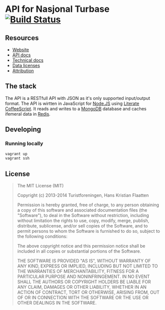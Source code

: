API for Nasjonal Turbase [![Build Status](https://drone.io/github.com/Turistforeningen/nasjonalturbase/status.png)](https://drone.io/github.com/Turistforeningen/nasjonalturbase/latest)
========================

## Resources

 * [Website](http://documentation.nasjonalturbase.no)
 * [API docs](http://documentation.nasjonalturbase.no/api.html)
 * [Technical docs](https://turistforeningen.atlassian.net/wiki/display/dnt/Nasjonal+Turbase)
 * [Data licenses](http://documentation.nasjonalturbase.no/lisenser.html)
 * [Attribution](http://documentation.nasjonalturbase.no/navngiving.html)

## The stack

The API is a RESTfull API with JSON as it's only supported input/output format.
The API is wirtten in JavaScript for [Node.JS](http://nodejs.org) using
[Literate](http://coffeescript.org/#literate)
[CoffeeScript](http://coffeescript.org). It reads and writes to a
[MongoDB](http://www.mongodb.org) database and caches ifemeral data in
[Redis](http://redis.io).

## Developing

### Running locally

```bash
vagrant up
vagrant ssh

```

## License

> The MIT License (MIT)
>
> Copyright (c) 2013-2014 Turistforeningen, Hans Kristian Flaatten
>
> Permission is hereby granted, free of charge, to any person obtaining a copy of
> this software and associated documentation files (the "Software"), to deal in
> the Software without restriction, including without limitation the rights to
> use, copy, modify, merge, publish, distribute, sublicense, and/or sell copies of
> the Software, and to permit persons to whom the Software is furnished to do so,
> subject to the following conditions:
>
> The above copyright notice and this permission notice shall be included in all
> copies or substantial portions of the Software.
>
> THE SOFTWARE IS PROVIDED "AS IS", WITHOUT WARRANTY OF ANY KIND, EXPRESS OR
> IMPLIED, INCLUDING BUT NOT LIMITED TO THE WARRANTIES OF MERCHANTABILITY, FITNESS
> FOR A PARTICULAR PURPOSE AND NONINFRINGEMENT. IN NO EVENT SHALL THE AUTHORS OR
> COPYRIGHT HOLDERS BE LIABLE FOR ANY CLAIM, DAMAGES OR OTHER LIABILITY, WHETHER
> IN AN ACTION OF CONTRACT, TORT OR OTHERWISE, ARISING FROM, OUT OF OR IN
> CONNECTION WITH THE SOFTWARE OR THE USE OR OTHER DEALINGS IN THE SOFTWARE.

